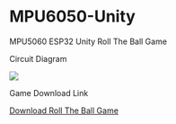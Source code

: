 # MPU6050-Unity
MPU5060 ESP32 Unity Roll The Ball Game

Circuit Diagram

<img src="https://i0.wp.com/randomnerdtutorials.com/wp-content/uploads/2020/12/MPU6050_ESP32_Wiring-Schematic-Diagram.png?w=726&quality=100&strip=all&ssl=1">


Game Download Link

<a href="https://sachira-madhushan.itch.io/rolltheball">Download Roll The Ball Game</a>
